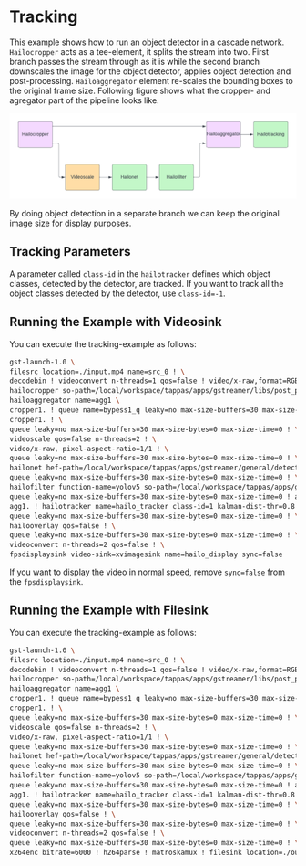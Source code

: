 # Tracking

This example shows how to run an object detector in a cascade network. `Hailocropper` acts as a tee-element, it splits the stream into two. First branch passes
the stream through as it is while the second branch downscales the image for the object detector, applies object detection and post-processing. `Hailoaggregator`
element re-scales the bounding boxes to the original frame size. Following figure shows what the cropper- and agregator part of the pipeline looks like.

![Hailo-tracking pipeline](resources/Hailo-tracking.png)

By doing object detection in a separate branch we can keep the original image size for display purposes.

## Tracking Parameters

A parameter called `class-id` in the `hailotracker` defines which object classes, detected by the detector, are tracked. If you want to track all the
object classes detected by the detector, use `class-id=-1`.

## Running the Example with Videosink

You can execute the tracking-example as follows:

```bash
gst-launch-1.0 \
filesrc location=./input.mp4 name=src_0 ! \
decodebin ! videoconvert n-threads=1 qos=false ! video/x-raw,format=RGB ! \
hailocropper so-path=/local/workspace/tappas/apps/gstreamer/libs/post_processes//cropping_algorithms/libwhole_buffer.so function-name=create_crops use-letterbox=true resize-method=inter-area internal-offset=true name=cropper1 \
hailoaggregator name=agg1 \
cropper1. ! queue name=bypess1_q leaky=no max-size-buffers=30 max-size-bytes=0 max-size-time=0 ! agg1. \
cropper1. ! \
queue leaky=no max-size-buffers=30 max-size-bytes=0 max-size-time=0 ! \
videoscale qos=false n-threads=2 ! \
video/x-raw, pixel-aspect-ratio=1/1 ! \
queue leaky=no max-size-buffers=30 max-size-bytes=0 max-size-time=0 ! \
hailonet hef-path=/local/workspace/tappas/apps/gstreamer/general/detection/resources/yolov5m_wo_spp_60p.hef batch-size=1 ! \
queue leaky=no max-size-buffers=30 max-size-bytes=0 max-size-time=0 ! \
hailofilter function-name=yolov5 so-path=/local/workspace/tappas/apps/gstreamer/libs/post_processes//libyolo_post.so config-path=/local/workspace/tappas/apps/gstreamer/general/detection/resources/configs/yolov5.json qos=false ! \
queue leaky=no max-size-buffers=30 max-size-bytes=0 max-size-time=0 ! agg1. \
agg1. ! hailotracker name=hailo_tracker class-id=1 kalman-dist-thr=0.8 iou-thr=0.8 init-iou-thr=0.8 keep-new-frames=4 keep-tracked-frames=10 keep-lost-frames=8 qos=false ! \
queue leaky=no max-size-buffers=30 max-size-bytes=0 max-size-time=0 ! \
hailooverlay qos=false ! \
queue leaky=no max-size-buffers=30 max-size-bytes=0 max-size-time=0 ! \
videoconvert n-threads=2 qos=false ! \
fpsdisplaysink video-sink=xvimagesink name=hailo_display sync=false
```

If you want to display the video in normal speed, remove `sync=false` from the `fpsdisplaysink`. 

## Running the Example with Filesink

You can execute the tracking-example as follows:

```bash
gst-launch-1.0 \
filesrc location=./input.mp4 name=src_0 ! \
decodebin ! videoconvert n-threads=1 qos=false ! video/x-raw,format=RGB ! \
hailocropper so-path=/local/workspace/tappas/apps/gstreamer/libs/post_processes//cropping_algorithms/libwhole_buffer.so function-name=create_crops use-letterbox=true resize-method=inter-area internal-offset=true name=cropper1 \
hailoaggregator name=agg1 \
cropper1. ! queue name=bypess1_q leaky=no max-size-buffers=30 max-size-bytes=0 max-size-time=0 ! agg1. \
cropper1. ! \
queue leaky=no max-size-buffers=30 max-size-bytes=0 max-size-time=0 ! \
videoscale qos=false n-threads=2 ! \
video/x-raw, pixel-aspect-ratio=1/1 ! \
queue leaky=no max-size-buffers=30 max-size-bytes=0 max-size-time=0 ! \
hailonet hef-path=/local/workspace/tappas/apps/gstreamer/general/detection/resources/yolov5m_wo_spp_60p.hef batch-size=1 ! \
queue leaky=no max-size-buffers=30 max-size-bytes=0 max-size-time=0 ! \
hailofilter function-name=yolov5 so-path=/local/workspace/tappas/apps/gstreamer/libs/post_processes//libyolo_post.so config-path=/local/workspace/tappas/apps/gstreamer/general/detection/resources/configs/yolov5.json qos=false ! \
queue leaky=no max-size-buffers=30 max-size-bytes=0 max-size-time=0 ! agg1. \
agg1. ! hailotracker name=hailo_tracker class-id=1 kalman-dist-thr=0.8 iou-thr=0.8 init-iou-thr=0.8 keep-new-frames=4 keep-tracked-frames=10 keep-lost-frames=8 qos=false ! \
queue leaky=no max-size-buffers=30 max-size-bytes=0 max-size-time=0 ! \
hailooverlay qos=false ! \
queue leaky=no max-size-buffers=30 max-size-bytes=0 max-size-time=0 ! \
videoconvert n-threads=2 qos=false ! \
queue leaky=no max-size-buffers=30 max-size-bytes=0 max-size-time=0 ! \
x264enc bitrate=6000 ! h264parse ! matroskamux ! filesink location=./output.mp4 sync=false
```
